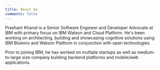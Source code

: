 ```yaml
---
title: About me
comments: false
---
```


Prashant Khanal is a Senior Software Engineer and Developer Advocate at IBM with primary focus on IBM Watson and Cloud Platform. He's been working on architecting, building and showcasing cognitive solutions using IBM Bluemix and Watson Platform in conjunction with open technologies.

Prior to joining IBM, he has worked on multiple startups as well as medium-to-large size company building backend platforms and mobile/web applications.
